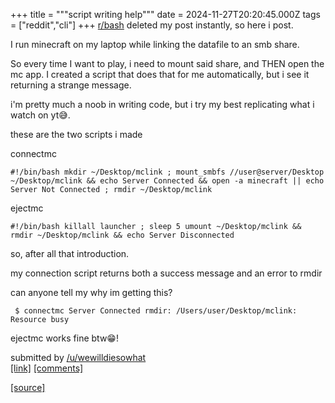 +++
title = """script writing help"""
date = 2024-11-27T20:20:45.000Z
tags = ["reddit","cli"]
+++
[r/bash](/r/bash) deleted my post instantly, so here i post.

I run minecraft on my laptop while linking the datafile to an smb share.

So every time I want to play, i need to mount said share, and THEN open the mc app. I created a script that does that for me automatically, but i see it returning a strange message.

i'm pretty much a noob in writing code, but i try my best replicating what i watch on yt😅.

these are the two scripts i made

connectmc

    #!/bin/bash mkdir ~/Desktop/mclink ; mount_smbfs //user@server/Desktop ~/Desktop/mclink && echo Server Connected && open -a minecraft || echo Server Not Connected ; rmdir ~/Desktop/mclink 

ejectmc

    #!/bin/bash killall launcher ; sleep 5 umount ~/Desktop/mclink && rmdir ~/Desktop/mclink && echo Server Disconnected 

so, after all that introduction.

my connection script returns both a success message and an error to rmdir

can anyone tell my why im getting this?

     $ connectmc Server Connected rmdir: /Users/user/Desktop/mclink: Resource busy 

ejectmc works fine btw😁!

submitted by [/u/wewilldiesowhat](https://www.reddit.com/user/wewilldiesowhat)  
[\[link\]](https://www.reddit.com/r/commandline/comments/1h1dwj8/script_writing_help/) [\[comments\]](https://www.reddit.com/r/commandline/comments/1h1dwj8/script_writing_help/)

[[source]](https://www.reddit.com/r/commandline/comments/1h1dwj8/script_writing_help/)
